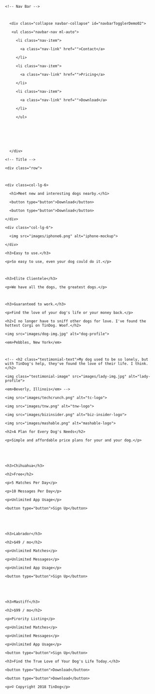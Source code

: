 <!DOCTYPE html>

<html>



<head>

  <meta charset="utf-8">

  <title>TinDog</title>



  <link href="https://fonts.googleapis.com/css?family=Montserrat|Ubuntu&display=swap" rel="stylesheet"> 



  <link rel="stylesheet" href="https://stackpath.bootstrapcdn.com/bootstrap/4.4.1/css/bootstrap.min.css" integrity="sha384-Vkoo8x4CGsO3+Hhxv8T/Q5PaXtkKtu6ug5TOeNV6gBiFeWPGFN9MuhOf23Q9Ifjh" crossorigin="anonymous">

  <link rel="stylesheet" href="style.css">

</head>



<body>



  <section id="title">



    <!-- Nav Bar -->

    

      <div class="collapse navbar-collapse" id="navbarTogglerDemo02">

       <ul class="navbar-nav ml-auto">

         <li class="nav-item">

           <a class="nav-link" href="">Contact</a>

         </li>

         <li class="nav-item">

           <a class="nav-link" href="">Pricing</a>

         </li>

         <li class="nav-item">

           <a class="nav-link" href="">Download</a>

         </li>

         </ul>

      





      </div>

    <!-- Title -->

    <div class="row">



    <div class=col-lg-6>

      <h1>Meet new and interesting dogs nearby.</h1>

      <button type="button">Download</button>

      <button type="button">Download</button>

    </div>

    <div class="col-lg-6">

      <img src="images/iphone6.png" alt="iphone-mockup">

    </div>

</div>

  </section>





  <!-- Features -->



  <section id="features">



    <h3>Easy to use.</h3>

    <p>So easy to use, even your dog could do it.</p>



    <h3>Elite Clientele</h3>

    <p>We have all the dogs, the greatest dogs.</p>



    <h3>Guaranteed to work.</h3>

    <p>Find the love of your dog's life or your money back.</p>



  </section>





  <!-- Testimonials -->



  <section id="testimonials">



    <h2>I no longer have to sniff other dogs for love. I've found the hottest Corgi on TinDog. Woof.</h2>

    <img src="images/dog-img.jpg" alt="dog-profile">

    <em>Pebbles, New York</em>



    <!-- <h2 class="testimonial-text">My dog used to be so lonely, but with TinDog's help, they've found the love of their life. I think.</h2>

    <img class="testimonial-image" src="images/lady-img.jpg" alt="lady-profile">

    <em>Beverly, Illinois</em> -->



  </section>





  <!-- Press -->



  <section id="press">

    <img src="images/techcrunch.png" alt="tc-logo">

    <img src="images/tnw.png" alt="tnw-logo">

    <img src="images/bizinsider.png" alt="biz-insider-logo">

    <img src="images/mashable.png" alt="mashable-logo">



  </section>





  <!-- Pricing -->



  <section id="pricing">



    <h2>A Plan for Every Dog's Needs</h2>

    <p>Simple and affordable price plans for your and your dog.</p>





    <h3>Chihuahua</h3>

    <h2>Free</h2>

    <p>5 Matches Per Day</p>

    <p>10 Messages Per Day</p>

    <p>Unlimited App Usage</p>

    <button type="button">Sign Up</button>





    <h3>Labrador</h3>

    <h2>$49 / mo</h2>

    <p>Unlimited Matches</p>

    <p>Unlimited Messages</p>

    <p>Unlimited App Usage</p>

    <button type="button">Sign Up</button>





    <h3>Mastiff</h3>

    <h2>$99 / mo</h2>

    <p>Pirority Listing</p>

    <p>Unlimited Matches</p>

    <p>Unlimited Messages</p>

    <p>Unlimited App Usage</p>

    <button type="button">Sign Up</button>



  </section>





  <!-- Call to Action -->



  <section id="cta">



    <h3>Find the True Love of Your Dog's Life Today.</h3>

    <button type="button">Download</button>

    <button type="button">Download</button>



  </section>





  <!-- Footer -->



  <footer id="footer">



    <p>© Copyright 2018 TinDog</p>



  </footer>





</body>



</html>
